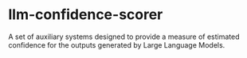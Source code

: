 # llm-confidence-scorer
A set of auxiliary systems designed to provide a measure of estimated confidence for the outputs generated by Large Language Models.
